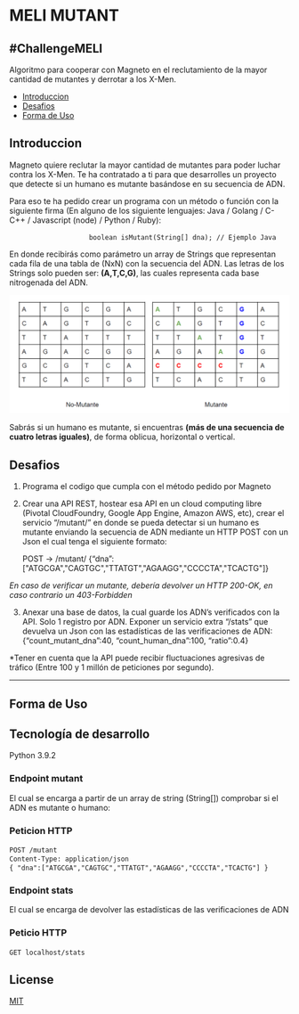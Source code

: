 # MELI MUTANT

## #ChallengeMELI
Algoritmo para cooperar con Magneto en el reclutamiento de la mayor cantidad de mutantes y derrotar a los X-Men.

- [Introduccion](#introduccion)
- [Desafios](#desafios)
- [Forma de Uso](#forma-de-uso)

## Introduccion
Magneto quiere reclutar la mayor cantidad de mutantes para poder luchar contra los X-Men.
Te ha contratado a ti para que desarrolles un proyecto que detecte si un humano es mutante basándose en su secuencia de ADN.

Para eso te ha pedido crear un programa con un método o función con la siguiente firma (En
alguno de los siguiente lenguajes: Java / Golang / C-C++ / Javascript (node) / Python / Ruby):

                        boolean isMutant(String[] dna); // Ejemplo Java

En donde recibirás como parámetro un array de Strings que representan cada fila de una tabla de (NxN) con la secuencia del ADN. Las letras de los Strings solo pueden ser: **(A,T,C,G)**, las cuales representa cada base nitrogenada del ADN.

<p align="center">
  <img src="public/assets/images/matriz.png" width="550" title="img">
</p>

Sabrás si un humano es mutante, si encuentras **(más de una secuencia de cuatro letras iguales)**, de forma oblicua, horizontal o vertical.

## Desafios

1. Programa el codigo que cumpla con el método pedido por Magneto

2. Crear una API REST, hostear esa API en un cloud computing libre (Pivotal
CloudFoundry, Google App Engine, Amazon AWS, etc), crear el servicio “/mutant/” en donde
se pueda detectar si un humano es mutante enviando la secuencia de ADN mediante un
HTTP POST con un Json el cual tenga el siguiente formato:

     POST → /mutant/ {“dna”:["ATGCGA","CAGTGC","TTATGT","AGAAGG","CCCCTA","TCACTG"]}

*En caso de verificar un mutante, debería devolver un HTTP 200-OK, en caso contrario un
403-Forbidden*

3. Anexar una base de datos, la cual guarde los ADN’s verificados con la API.
Solo 1 registro por ADN. Exponer un servicio extra “/stats” que devuelva un Json con
las estadísticas de las verificaciones de ADN: {“count_mutant_dna”:40,
“count_human_dna”:100, “ratio”:0.4}

*Tener en cuenta que la API puede recibir fluctuaciones agresivas de tráfico (Entre 100 y 1
millón de peticiones por segundo).

-----

## Forma de Uso

## Tecnología de desarrollo
Python 3.9.2


### Endpoint mutant
El cual se encarga a partir de un array de string (String[]) comprobar si el ADN es mutante o humano:

### Peticion HTTP
```
POST /mutant
Content-Type: application/json
{ "dna":["ATGCGA","CAGTGC","TTATGT","AGAAGG","CCCCTA","TCACTG"] }
```

### Endpoint stats
El cual se encarga de devolver las estadísticas de las verificaciones de ADN

### Peticio HTTP
```
GET localhost/stats
```


## License

[MIT](https://choosealicense.com/licenses/mit/)